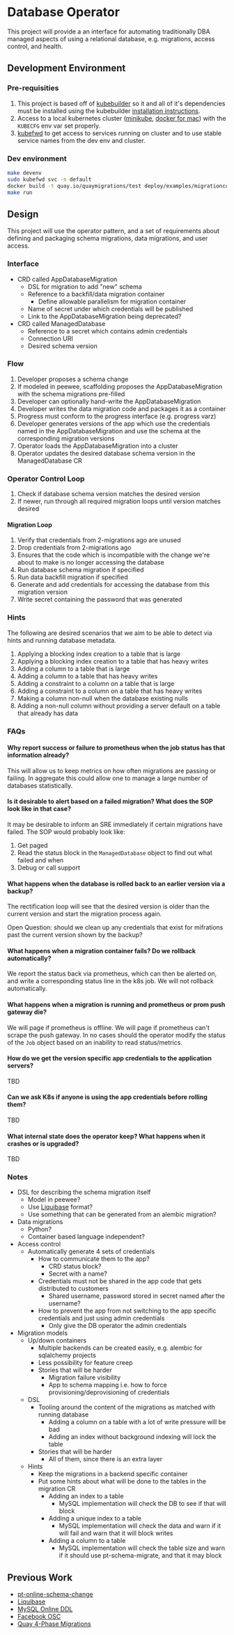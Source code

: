 # Database Operator

This project will provide a an interface for automating traditionally DBA managed aspects of using a relational database, e.g. migrations, access control, and health.

## Development Environment

### Pre-requisities

1. This project is based off of [kubebuilder](https://github.com/kubernetes-sigs/kubebuilder) so it and all of it's dependencies must be installed using the kubebuilder [installation instructions](https://book.kubebuilder.io/quick-start.html#installation).
1. Access to a local kubernetes cluster ([minikube](https://github.com/kubernetes/minikube), [docker for mac](https://docs.docker.com/docker-for-mac/install/)) with the `KUBECFG` env var set properly.
1. [kubefwd](https://github.com/txn2/kubefwd) to get access to services running on cluster and to use stable service names from the dev env and cluster.

### Dev environment

```sh
make devenv
sudo kubefwd svc -n default
docker build -t quay.io/quaymigrations/test deploy/examples/migrationcontainer/
make run
```

## Design

This project will use the operator pattern, and a set of requirements about defining and packaging schema migrations, data migrations, and user access.

### Interface

* CRD called AppDatabaseMigration
  * DSL for migration to add "new" schema
  * Reference to a backfill/data migration container
    * Define allowable parallelism for migration container
  * Name of secret under which credentials will be published 
  * Link to the AppDatabaseMigration being deprecated?
* CRD called ManagedDatabase
  * Reference to a secret which contains admin credentials
  * Connection URI
  * Desired schema version

### Flow

1. Developer proposes a schema change
  1. If modeled in peewee, scaffolding proposes the AppDatabaseMigration with the schema migrations pre-filled
  1. Developer can optionally hand-write the AppDatabaseMigration
1. Developer writes the data migration code and packages it as a container
  1. Progress must conform to the progress interface (e.g. progress varz)
1. Developer generates versions of the app which use the credentials named in the AppDatabaseMigration and use the schema at the corresponding migration versions
1. Operator loads the AppDatabaseMigration into a cluster
1. Operator updates the desired database schema version in the ManagedDatabase CR

### Operator Control Loop

1. Check if database schema version matches the desired version
  1. If newer, run through all required migration loops until version matches desired

#### Migration Loop

1. Verify that credentials from 2-migrations ago are unused
  1. Drop credentials from 2-migrations ago
  1. Ensures that the code which is incompatible with the change we're about to make is no longer accessing the database
1. Run database schema migration if specified
1. Run data backfill migration if specified
1. Generate and add credentials for accessing the database from this migration version 
  1. Write secret containing the password that was generated

### Hints

The following are desired scenarios that we aim to be able to detect via hints
and running database metadata.

1. Applying a blocking index creation to a table that is large
1. Applying a blocking index creation to a table that has heavy writes
1. Adding a column to a table that is large
1. Adding a column to a table that has heavy writes
1. Adding a constraint to a column on a table that is large
1. Adding a constraint to a column on a table that has heavy writes
1. Making a column non-null when the database existing nulls
1. Adding a non-null column without providing a server default on a table that already has data

### FAQs

#### Why report success or failure to prometheus when the job status has that information already?

This will allow us to keep metrics on how often migrations are passing or failing. In aggregate
this could allow one to manage a large number of databases statistically.

#### Is it desirable to alert based on a failed migration? What does the SOP look like in that case?

It may be desirable to inform an SRE immediately if certain migrations
have failed. The SOP would probably look like:

1. Get paged
2. Read the status block in the `ManagedDatabase` object to find out what failed and when
3. Debug or call support

#### What happens when the database is rolled back to an earlier version via a backup?

The rectification loop will see that the desired version is older than the current version
and start the migration process again.

Open Question: should we clean up any credentials that exist for mifrations past the current version
shown by the backup?

#### What happens when a migration container fails? Do we rollback automatically?

We report the status back via prometheus, which can then be alerted on, and write a corresponding
status line in the k8s job. We will not rollback automatically.

#### What happens when a migration is running and prometheus or prom push gateway die?

We will page if prometheus is offline. We will page if prometheus can't scrape the push gateway.
In no cases should the operator modify the status of the `Job` object based on an inability to read
status/metrics.

#### How do we get the version specific app credentials to the application servers?

TBD

#### Can we ask K8s if anyone is using the app credentials before rolling them?

TBD

#### What internal state does the operator keep? What happens when it crashes or is upgraded?

TBD

### Notes

* DSL for describing the schema migration itself
  * Model in peewee?
  * Use [Liquibase](https://rollout.io/blog/liquibase-tutorial-manage-database-schema/) format?
  * Use something that can be generated from an alembic migration?
* Data migrations
  * Python?
  * Container based language independent?
* Access control
  * Automatically generate 4 sets of credentials
    * How to communicate them to the app?
      * CRD status block?
      * Secret with a name?
    * Credentials must not be shared in the app code that gets distributed to customers
      * Shared username, password stored in secret named after the username?
    * How to prevent the app from not switching to the app specific credentials and just using admin credentials
      * Only give the DB operator the admin credentials 
* Migration models
  * Up/down containers
    * Multiple backends can be created easily, e.g. alembic for sqlalchemy projects
    * Less possibility for feature creep
    * Stories that will be harder
      * Migration failure visibility
      * App to schema mapping i.e. how to force provisioning/deprovisioning of credentials
  * DSL
    * Tooling around the content of the migrations as matched with running database
      * Adding a column on a table with a lot of write pressure will be bad
      * Adding an index without background indexing will lock the table
    * Stories that will be harder
      * All of them, since there is an extra layer
  * Hints
    * Keep the migrations in a backend specific container
    * Put some hints about what will be done to the tables in the migration CR
      * Adding an index to a table
        * MySQL implementation will check the DB to see if that will block
      * Adding a unique index to a table
        * MySQL implementation will check the data and warn if it will fail and warn that it will block writes
      * Adding a column to a table
        * MySQL implementation will check the table size and warn if it should use pt-schema-migrate, and that it may block

## Previous Work

* [pt-online-schema-change](https://www.percona.com/doc/percona-toolkit/LATEST/pt-online-schema-change.html)
* [Liquibase](https://rollout.io/blog/liquibase-tutorial-manage-database-schema/)
* [MySQL Online DDL](https://www.fromdual.com/online-ddl_vs_pt-online-schema-change)
* [Facebook OSC](https://github.com/facebookincubator/OnlineSchemaChange)
* [Quay 4-Phase Migrations](https://github.com/coreos-inc/quay-policies-encrypted/blob/master/dbmigrations.md)
